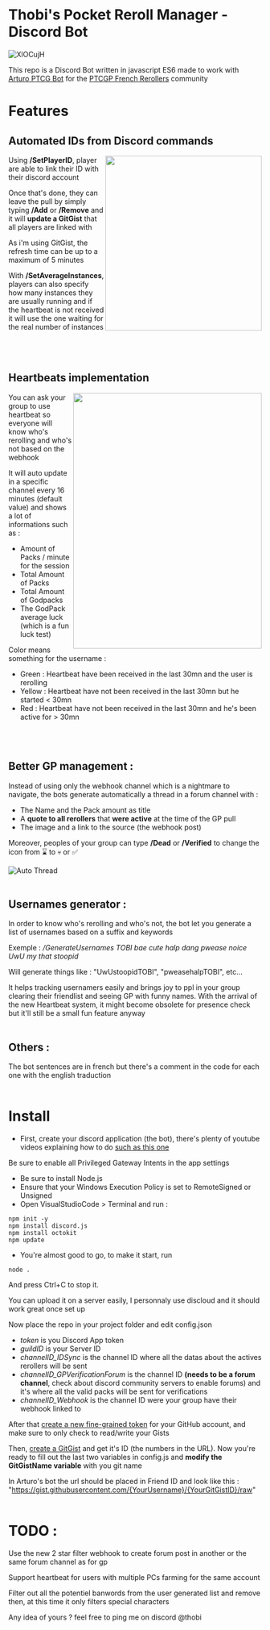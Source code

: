 # Thobi's Pocket Reroll Manager - Discord Bot

![XlOCujH](https://github.com/user-attachments/assets/12eedef1-4237-4928-b175-288aea66d72f)

This repo is a Discord Bot written in javascript ES6 made to work with [Arturo PTCG Bot](https://github.com/Arturo-1212/PTCGPB) for the [PTCGP French Rerollers](https://discord.gg/pn6XSn42m6) community

# Features

## Automated IDs from Discord commands 
<img align="right" width="311" height="347" src="https://i.imgur.com/BamGht5.png">

Using **/SetPlayerID**, player are able to link their ID with their discord account

Once that's done, they can leave the pull by simply typing **/Add** or **/Remove** and it will **update a GitGist** that all players are linked with

As i'm using GitGist, the refresh time can be up to a maximum of 5 minutes

With **/SetAverageInstances**, players can also specify how many instances they are usually running and if the heartbeat is not received it will use the one waiting for the real number of instances
<br /> 
<br /> 
<br /> 
<br /> 

## Heartbeats implementation

<img align="right" width="375" height="507" src="https://i.imgur.com/goZDtl9.png">

You can ask your group to use heartbeat so everyone will know who's rerolling and who's not based on the webhook

It will auto update in a specific channel every 16 minutes (default value) and shows a lot of informations such as :
- Amount of Packs / minute for the session
- Total Amount of Packs
- Total Amount of Godpacks
- The GodPack average luck (which is a fun luck test)

Color means something for the username :
- Green : Heartbeat have been received in the last 30mn and the user is rerolling
- Yellow : Heartbeat have not been received in the last 30mn but he started < 30mn
- Red : Heartbeat have not been received in the last 30mn and he's been active for > 30mn
<br />
<br /> 

## Better GP management :

Instead of using only the webhook channel which is a nightmare to navigate, the bots generate automatically a thread in a forum channel with : 
- The Name and the Pack amount as title
- A **quote to all rerollers** that **were active** at the time of the GP pull
- The image and a link to the source (the webhook post)

Moreover, peoples of your group can type **/Dead** or **/Verified** to change the icon from ⌛ to 💀 or ✅

![Auto Thread](https://i.imgur.com/iO4WDha.png)
<br /> 
<br /> 

## Usernames generator :

In order to know who's rerolling and who's not, the bot let you generate a list of usernames based on a suffix and keywords

Exemple : _/GenerateUsernames TOBI bae cute halp dang pwease noice UwU my that stoopid_

Will generate things like : "UwUstoopidTOBI", "pweasehalpTOBI", etc...

It helps tracking usernamers easily and brings joy to ppl in your group clearing their friendlist and seeing GP with funny names. With the arrival of the new Heartbeat system, it might become obsolete for presence check but it'll still be a small fun feature anyway
<br /> 
<br /> 

## Others :

The bot sentences are in french but there's a comment in the code for each one with the english traduction
<br /> 
<br /> 

# Install

- First, create your discord application (the bot), there's plenty of youtube videos explaining how to do [such as this one](https://www.youtube.com/watch?v=Oy5HGvrxM4o&t=134s)

Be sure to enable all Privileged Gateway Intents in the app settings

- Be sure to install Node.js 
- Ensure that your Windows Execution Policy is set to RemoteSigned or Unsigned
- Open VisualStudioCode > Terminal and run :
```
npm init -y
npm install discord.js
npm install octokit
npm update
```
- You're almost good to go, to make it start, run
```
node .
```
And press Ctrl+C to stop it. 

You can upload it on a server easily, I personnaly use discloud and it should work great once set up

Now place the repo in your project folder and edit config.json

- *token* is you Discord App token
- *guildID* is your Server ID
- *channelID_IDSync* is the channel ID where all the datas about the actives rerollers will be sent
- *channelID_GPVerificationForum* is the channel ID **(needs to be a forum channel**, check about discord community servers to enable forums) and it's where all the valid packs will be sent for verifications
- *channelID_Webhook* is the channel ID were your group have their webhook linked to

After that [create a new fine-grained token](https://github.com/settings/tokens) for your GitHub account, and make sure to only check to read/write your Gists

Then, [create a GitGist](https://gist.github.com/) and get it's ID (the numbers in the URL). Now you're ready to fill out the last two variables in config.js and **modify the GitGistName variable** with you git name

In Arturo's bot the url should be placed in Friend ID and look like this : "https://gist.githubusercontent.com/{YourUsername}/{YourGitGistID}/raw"
<br /> 
<br /> 

# TODO :

Use the new 2 star filter webhook to create forum post in another or the same forum channel as for gp

Support heartbeat for users with multiple PCs farming for the same account

Filter out all the potentiel banwords from the user generated list and remove then, at this time it only filters special characters

Any idea of yours ? feel free to ping me on discord @thobi
